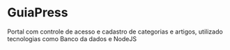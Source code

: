 # GuiaPress
Portal com controle de acesso e cadastro de categorias e artigos, utilizado tecnologias como Banco da dados e NodeJS
